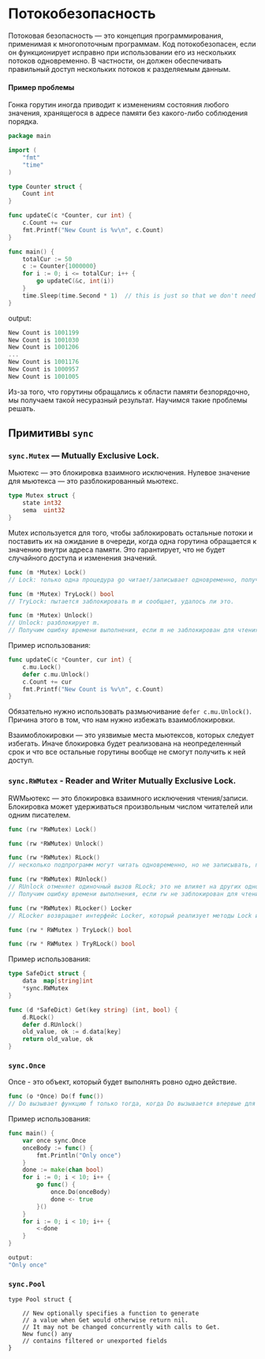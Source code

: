 # Потокобезопасность
Потоковая безопасность — это концепция программирования, применимая к многопоточным программам.
Код потокобезопасен, если он функционирует исправно при использовании его из нескольких потоков одновременно.
В частности, он должен обеспечивать правильный доступ нескольких потоков к разделяемым данным.

#### Пример проблемы
Гонка горутин иногда приводит к изменениям состояния любого значения, хранящегося в адресе памяти без какого-либо соблюдения порядка.

```go
package main

import (
    "fmt"
    "time"
)

type Counter struct {
    Count int
}

func updateC(c *Counter, cur int) {
    c.Count += cur
    fmt.Printf("New Count is %v\n", c.Count)
}

func main() {
    totalCur := 50
    c := Counter{1000000}
    for i := 0; i <= totalCur; i++ {
        go updateC(&c, int(i))
    }
    time.Sleep(time.Second * 1)  // this is just so that we don't need channels
}
```

output:
```go
New Count is 1001199
New Count is 1001030
New Count is 1001206
...
New Count is 1001176
New Count is 1000957
New Count is 1001005
```

Из-за того, что горутины обращались к области памяти безпорядочно, мы получаем такой несуразный результат.
Научимся такие проблемы решать.

## Примитивы `sync`

### `sync.Mutex` — Mutually Exclusive Lock.
Мьютекс — это блокировка взаимного исключения. Нулевое значение для мьютекса — это разблокированный мьютекс.

```go
type Mutex struct {
    state int32
    sema  uint32
}
```
Mutex используется для того, чтобы заблокировать остальные потоки и поставить их на ожидание в очереди,
когда одна горутина обращается к значению внутри адреса памяти.
Это гарантирует, что не будет случайного доступа и изменения значений.

```go
func (m *Mutex) Lock()
// Lock: только одна процедура go читает/записывает одновременно, получая блокировку.

func (m *Mutex) TryLock() bool
// TryLock: пытается заблокировать m и сообщает, удалось ли это.

func (m *Mutex) Unlock()
// Unlock: разблокирует m.
// Получим ошибку времени выполнения, если m не заблокирован для чтения при входе в RUnlock.
```

Пример использования:
```go
func updateC(c *Counter, cur int) {
    c.mu.Lock()
    defer c.mu.Unlock()
    c.Count += cur
    fmt.Printf("New Count is %v\n", c.Count)
}
```

Обязательно нужно использовать размьючивание `defer c.mu.Unlock()`. Причина этого в том, что нам нужно избежать взаимоблокировки.

Взаимоблокировки — это уязвимые места мьютексов, которых следует избегать.
Иначе блокировка будет реализована на неопределенный срок и что все остальные горутины вообще не смогут получить к ней доступ.

### `sync.RWMutex` - Reader and Writer Mutually Exclusive Lock.
RWМьютекс — это блокировка взаимного исключения чтения/записи.
Блокировка может удерживаться произвольным числом читателей или одним писателем.

```go
func (rw *RWMutex) Lock()

func (rw *RWMutex) Unlock()

func (rw *RWMutex) RLock()
// несколько подпрограмм могут читать одновременно, но не записывать, получая блокировку.

func (rw *RWMutex) RUnlock()
// RUnlock отменяет одиночный вызов RLock; это не влияет на других одновременных читателей.
// Получим ошибку времени выполнения, если rw не заблокирован для чтения при входе в RUnlock.

func (rw *RWMutex) RLocker() Locker
// RLocker возвращает интерфейс Locker, который реализует методы Lock и Unlock, вызывая rw.RLock и rw.RUnlock.

func (rw * RWMutex ) TryLock() bool

func (rw * RWMutex ) TryRLock() bool
```

Пример использования:
```go
type SafeDict struct {
    data  map[string]int
    *sync.RWMutex
}

func (d *SafeDict) Get(key string) (int, bool) {
    d.RLock()
    defer d.RUnlock()
    old_value, ok := d.data[key]
    return old_value, ok
}

```

### `sync.Once`
Once - это объект, который будет выполнять ровно одно действие.

```go
func (o *Once) Do(f func())
// Do вызывает функцию f только тогда, когда Do вызывается впервые для данного экземпляра Once.
```

Пример использования:
```go
func main() {
    var once sync.Once
    onceBody := func() {
        fmt.Println("Only once")
    }
    done := make(chan bool)
    for i := 0; i < 10; i++ {
        go func() {
            once.Do(onceBody)
            done <- true
        }()
    }
    for i := 0; i < 10; i++ {
        <-done
    }
}

output:
"Only once"
```


### `sync.Pool`

```
type Pool struct {

    // New optionally specifies a function to generate
    // a value when Get would otherwise return nil.
    // It may not be changed concurrently with calls to Get.
    New func() any
    // contains filtered or unexported fields
}
```